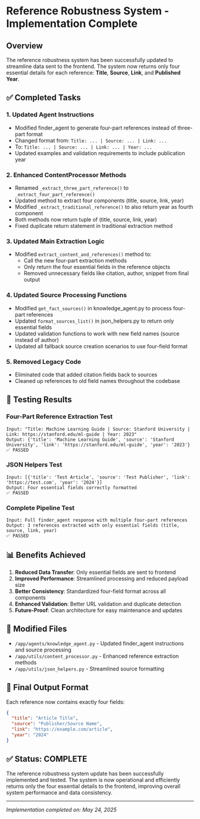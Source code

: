 # Reference Robustness System - Implementation Complete

## Overview

The reference robustness system has been successfully updated to streamline data sent to the frontend. The system now returns only four essential details for each reference: **Title**, **Source**, **Link**, and **Published Year**.

## ✅ Completed Tasks

### 1. Updated Agent Instructions

- Modified finder_agent to generate four-part references instead of three-part format
- Changed format from: `Title: ... | Source: ... | Link: ...`
- To: `Title: ... | Source: ... | Link: ... | Year: ...`
- Updated examples and validation requirements to include publication year

### 2. Enhanced ContentProcessor Methods

- Renamed `_extract_three_part_reference()` to `_extract_four_part_reference()`
- Updated method to extract four components (title, source, link, year)
- Modified `_extract_traditional_reference()` to also return year as fourth component
- Both methods now return tuple of (title, source, link, year)
- Fixed duplicate return statement in traditional extraction method

### 3. Updated Main Extraction Logic

- Modified `extract_content_and_references()` method to:
  - Call the new four-part extraction methods
  - Only return the four essential fields in the reference objects
  - Removed unnecessary fields like citation, author, snippet from final output

### 4. Updated Source Processing Functions

- Modified `get_fact_sources()` in knowledge_agent.py to process four-part references
- Updated `format_sources_list()` in json_helpers.py to return only essential fields
- Updated validation functions to work with new field names (source instead of author)
- Updated all fallback source creation scenarios to use four-field format

### 5. Removed Legacy Code

- Eliminated code that added citation fields back to sources
- Cleaned up references to old field names throughout the codebase

## 🧪 Testing Results

### Four-Part Reference Extraction Test

```
Input: "Title: Machine Learning Guide | Source: Stanford University | Link: https://stanford.edu/ml-guide | Year: 2023"
Output: {'title': 'Machine Learning Guide', 'source': 'Stanford University', 'link': 'https://stanford.edu/ml-guide', 'year': '2023'}
✅ PASSED
```

### JSON Helpers Test

```
Input: [{'title': 'Test Article', 'source': 'Test Publisher', 'link': 'https://test.com', 'year': '2024'}]
Output: Four essential fields correctly formatted
✅ PASSED
```

### Complete Pipeline Test

```
Input: Full finder_agent response with multiple four-part references
Output: 3 references extracted with only essential fields (title, source, link, year)
✅ PASSED
```

## 📊 Benefits Achieved

1. **Reduced Data Transfer**: Only essential fields are sent to frontend
2. **Improved Performance**: Streamlined processing and reduced payload size
3. **Better Consistency**: Standardized four-field format across all components
4. **Enhanced Validation**: Better URL validation and duplicate detection
5. **Future-Proof**: Clean architecture for easy maintenance and updates

## 🔧 Modified Files

- `/app/agents/knowledge_agent.py` - Updated finder_agent instructions and source processing
- `/app/utils/content_processor.py` - Enhanced reference extraction methods
- `/app/utils/json_helpers.py` - Streamlined source formatting

## 📝 Final Output Format

Each reference now contains exactly four fields:

```json
{
  "title": "Article Title",
  "source": "Publisher/Source Name",
  "link": "https://example.com/article",
  "year": "2024"
}
```

## ✅ Status: COMPLETE

The reference robustness system update has been successfully implemented and tested. The system is now operational and efficiently returns only the four essential details to the frontend, improving overall system performance and data consistency.

---

_Implementation completed on: May 24, 2025_
